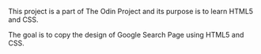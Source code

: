 This project  is a part of The Odin Project and its purpose is to learn HTML5 and CSS.

The goal is to copy the design of Google Search Page using HTML5 and CSS.